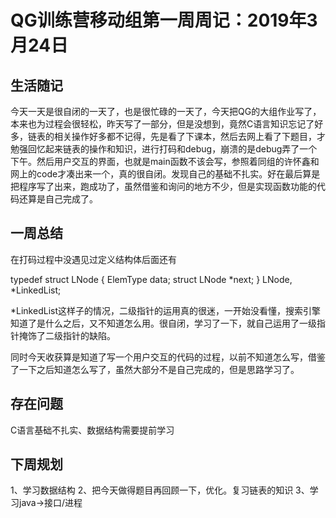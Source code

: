 # QG训练营移动组第一周周记：2019年3月24日

## 生活随记
今天一天是很自闭的一天了，也是很忙碌的一天了，今天把QG的大组作业写了，本来也为过程会很轻松，昨天写了一部分，但是没想到，竟然C语言知识忘记了好多，链表的相关操作好多都不记得，先是看了下课本，然后去网上看了下题目，才勉强回忆起来链表的操作和知识，进行打码和debug，崩溃的是debug弄了一个下午。然后用户交互的界面，也就是main函数不该会写，参照着同组的许怀鑫和网上的code才凑出来一个，真的很自闭。发现自己的基础不扎实。好在最后算是把程序写了出来，跑成功了，虽然借鉴和询问的地方不少，但是实现函数功能的代码还算是自己完成了。




## 一周总结
在打码过程中没遇见过定义结构体后面还有

typedef struct LNode {
	ElemType data;
  	struct LNode *next;
} LNode, *LinkedList;

*LinkedList这样子的情况，二级指针的运用真的很迷，一开始没看懂，搜索引擎知道了是什么之后，又不知道怎么用。很自闭，学习了一下，就自己运用了一级指针掩饰了二级指针的缺陷。

同时今天收获算是知道了写一个用户交互的代码的过程，以前不知道怎么写，借鉴了一下之后知道怎么写了，虽然大部分不是自己完成的，但是思路学习了。


## 存在问题

C语言基础不扎实、数据结构需要提前学习

## 下周规划
1、学习数据结构
2、把今天做得题目再回顾一下，优化。复习链表的知识
3、学习java->接口/进程